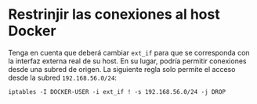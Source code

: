 # Restrinjir las conexiones al host Docker 
Tenga en cuenta que deberá cambiar `ext_if` para que se corresponda con la interfaz externa real de su host. En su lugar, podría permitir conexiones desde una subred de origen. La siguiente regla solo permite el acceso desde la subred `192.168.56.0/24`:
```console
iptables -I DOCKER-USER -i ext_if ! -s 192.168.56.0/24 -j DROP
```